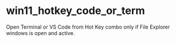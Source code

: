 # win11_hotkey_code_or_term
Open Terminal or VS Code from Hot Key combo only if File Explorer windows is open and active.
